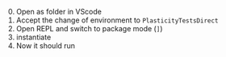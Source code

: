  0. Open as folder in VScode
  1. Accept the change of environment to `PlasticityTestsDirect`
  2. Open REPL and switch to package mode (`]`)
  3. instantiate
  4. Now it should run
